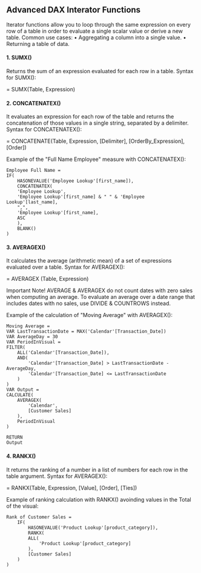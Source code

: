 ## Advanced DAX Interator Functions
Iterator functions allow you to loop through the same expression on every row of a table in order to evaluate a single scalar value or derive a new table.
Common use cases:
•	Aggregating a column into a single value.
•	Returning a table of data.


#### 1. SUMX()
Returns the sum of an expression evaluated for each row in a table.
Syntax for SUMX():

= SUMX(Table, Expression)

#### 2. CONCATENATEX()
It evaluates an expression for each row of the table and returns the concatenation of those values in a single string, separated by a delimiter.
Syntax for CONCATENATEX():

= CONCATENATE(Table, Expression, [Delimiter], [OrderBy_Expression], [Order])

Example of the "Full Name Employee" measure with CONCATENATEX():


    Employee Full Name = 
    IF(
        HASONEVALUE('Employee Lookup'[first_name]),
        CONCATENATEX(
        'Employee Lookup',
        'Employee Lookup'[first_name] & " " & 'Employee Lookup'[last_name],
        ",",
        'Employee Lookup'[first_name],
        ASC
        ),
        BLANK()
    )


#### 3. AVERAGEX() 
It calculates the average (arithmetic mean) of a set of expressions evaluated over a table.
Syntax for AVERAGEX():

= AVERAGEX (Table, Expression)

Important Note! AVERAGE & AVERAGEX do not count dates with zero sales when computing an average. To evaluate an average over a date range that includes dates with no sales, use DIVIDE & COUNTROWS instead.

Example of the calculation of "Moving Average" with AVERAGEX():

    Moving Average = 
    VAR LastTransactionDate = MAX('Calendar'[Transaction_Date])
    VAR AverageDay = 30
    VAR PeriodInVisual = 
    FILTER(
        ALL('Calendar'[Transaction_Date]),
        AND(
            'Calendar'[Transaction_Date] > LastTransactionDate - AverageDay,
            'Calendar'[Transaction_Date] <= LastTransactionDate
        )
    )
    VAR Output = 
    CALCULATE(
        AVERAGEX(
            'Calendar',
            [Customer Sales]
        ),
        PeriodInVisual
    )

    RETURN
    Output


#### 4. RANKX()
It returns the ranking of a number in a list of numbers for each row in the table argument.
Syntax for AVERAGEX():

= RANKX(Table, Expression, [Value], [Order], [Ties])

Example of ranking calculation with RANKX() avoinding values in the Total of the visual:

    Rank of Customer Sales = 
        IF(
            HASONEVALUE('Product Lookup'[product_category]),
            RANKX(
            ALL(
                'Product Lookup'[product_category]
            ),
            [Customer Sales]
        )
    )